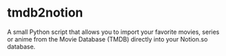 # tmdb2notion
A small Python script that allows you to import your favorite movies, series or anime from the Movie Database (TMDB) directly into your Notion.so database.
